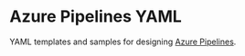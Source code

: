 # Azure Pipelines YAML

YAML templates and samples for designing [Azure Pipelines](https://docs.microsoft.com/azure/devops/pipelines/).
